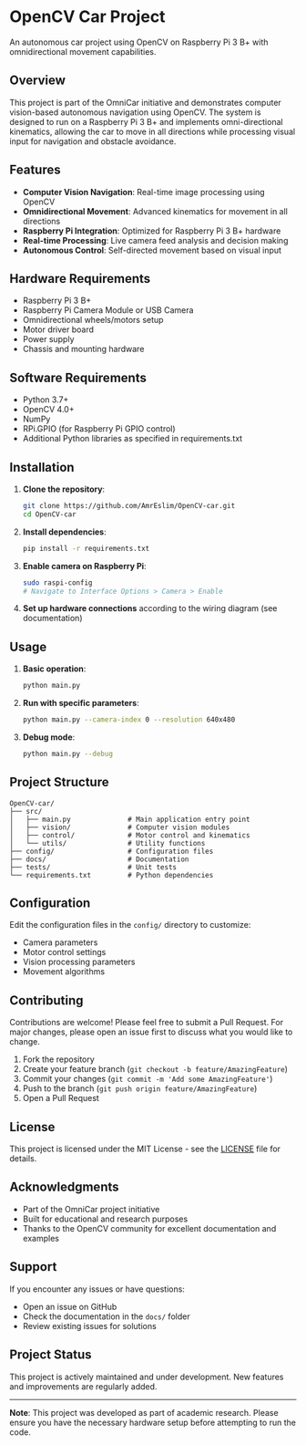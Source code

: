# OpenCV Car Project

An autonomous car project using OpenCV on Raspberry Pi 3 B+ with omnidirectional movement capabilities.

## Overview

This project is part of the OmniCar initiative and demonstrates computer vision-based autonomous navigation using OpenCV. The system is designed to run on a Raspberry Pi 3 B+ and implements omni-directional kinematics, allowing the car to move in all directions while processing visual input for navigation and obstacle avoidance.

## Features

- **Computer Vision Navigation**: Real-time image processing using OpenCV
- **Omnidirectional Movement**: Advanced kinematics for movement in all directions
- **Raspberry Pi Integration**: Optimized for Raspberry Pi 3 B+ hardware
- **Real-time Processing**: Live camera feed analysis and decision making
- **Autonomous Control**: Self-directed movement based on visual input

## Hardware Requirements

- Raspberry Pi 3 B+
- Raspberry Pi Camera Module or USB Camera
- Omnidirectional wheels/motors setup
- Motor driver board
- Power supply
- Chassis and mounting hardware

## Software Requirements

- Python 3.7+
- OpenCV 4.0+
- NumPy
- RPi.GPIO (for Raspberry Pi GPIO control)
- Additional Python libraries as specified in requirements.txt

## Installation

1. **Clone the repository**:
   ```bash
   git clone https://github.com/AmrEslim/OpenCV-car.git
   cd OpenCV-car
   ```

2. **Install dependencies**:
   ```bash
   pip install -r requirements.txt
   ```

3. **Enable camera on Raspberry Pi**:
   ```bash
   sudo raspi-config
   # Navigate to Interface Options > Camera > Enable
   ```

4. **Set up hardware connections** according to the wiring diagram (see documentation)

## Usage

1. **Basic operation**:
   ```bash
   python main.py
   ```

2. **Run with specific parameters**:
   ```bash
   python main.py --camera-index 0 --resolution 640x480
   ```

3. **Debug mode**:
   ```bash
   python main.py --debug
   ```

## Project Structure

```
OpenCV-car/
├── src/
│   ├── main.py              # Main application entry point
│   ├── vision/              # Computer vision modules
│   ├── control/             # Motor control and kinematics
│   └── utils/               # Utility functions
├── config/                  # Configuration files
├── docs/                    # Documentation
├── tests/                   # Unit tests
└── requirements.txt         # Python dependencies
```

## Configuration

Edit the configuration files in the `config/` directory to customize:
- Camera parameters
- Motor control settings
- Vision processing parameters
- Movement algorithms

## Contributing

Contributions are welcome! Please feel free to submit a Pull Request. For major changes, please open an issue first to discuss what you would like to change.

1. Fork the repository
2. Create your feature branch (`git checkout -b feature/AmazingFeature`)
3. Commit your changes (`git commit -m 'Add some AmazingFeature'`)
4. Push to the branch (`git push origin feature/AmazingFeature`)
5. Open a Pull Request

## License

This project is licensed under the MIT License - see the [LICENSE](LICENSE) file for details.

## Acknowledgments

- Part of the OmniCar project initiative
- Built for educational and research purposes
- Thanks to the OpenCV community for excellent documentation and examples

## Support

If you encounter any issues or have questions:
- Open an issue on GitHub
- Check the documentation in the `docs/` folder
- Review existing issues for solutions

## Project Status

This project is actively maintained and under development. New features and improvements are regularly added.

---

**Note**: This project was developed as part of academic research. Please ensure you have the necessary hardware setup before attempting to run the code.
